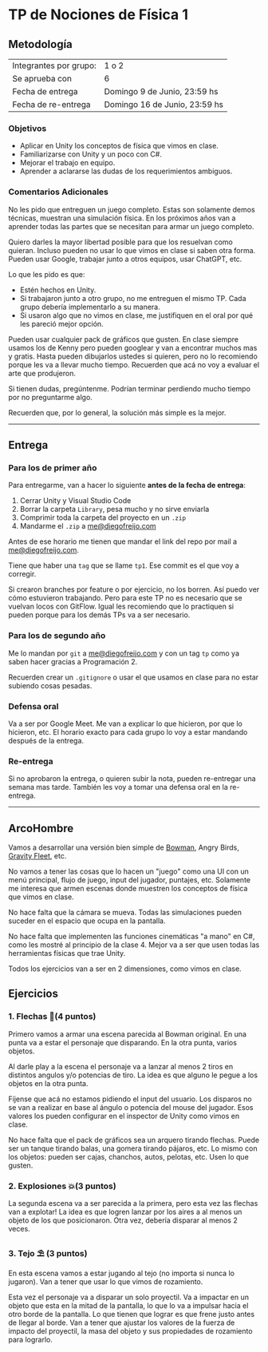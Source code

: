 # TP de Nociones de Física 1

## Metodología

|                        |                               |
| ---------------------- | ----------------------------- |
| Integrantes por grupo: | 1 o 2                         |
| Se aprueba con         | 6                             |
| Fecha de entrega       | Domingo 9 de Junio, 23:59 hs  |
| Fecha de re-entrega    | Domingo 16 de Junio, 23:59 hs |

### Objetivos

- Aplicar en Unity los conceptos de física que vimos en clase.
- Familiarizarse con Unity y un poco con C#.
- Mejorar el trabajo en equipo.
- Aprender a aclararse las dudas de los requerimientos ambiguos.

### Comentarios Adicionales

No les pido que entreguen un juego completo. Estas son solamente demos técnicas, muestran una simulación física. En los próximos años van a aprender todas las partes que se necesitan para armar un juego completo.

Quiero darles la mayor libertad posible para que los resuelvan como quieran. Incluso pueden no usar lo que vimos en clase si saben otra forma. Pueden usar Google, trabajar junto a otros equipos, usar ChatGPT, etc. 

Lo que les pido es que:

- Estén hechos en Unity.
- Si trabajaron junto a otro grupo, no me entreguen el mismo TP. Cada grupo debería implementarlo a su manera.
- Si usaron algo que no vimos en clase, me justifiquen en el oral por qué les pareció mejor opción.

Pueden usar cualquier pack de gráficos que gusten. En clase siempre usamos los de Kenny pero pueden googlear y van a encontrar muchos mas y gratis. Hasta pueden dibujarlos ustedes si quieren, pero no lo recomiendo porque les va a llevar mucho tiempo. Recuerden que acá no voy a evaluar el arte que produjeron.

Si tienen dudas, pregúntenme. Podrían terminar perdiendo mucho tiempo por no preguntarme algo.

Recuerden que, por lo general, la solución más simple es la mejor.

----

## Entrega

### Para los de primer año

Para entregarme, van a hacer lo siguiente **antes de la fecha de entrega**:

1. Cerrar Unity y Visual Studio Code
2. Borrar la carpeta `Library`, pesa mucho y no sirve enviarla
3. Comprimir toda la carpeta del proyecto en un `.zip`
4. Mandarme el `.zip` a me@diegofreijo.com

Antes de ese horario me tienen que mandar el link del repo por mail a <me@diegofreijo.com>.

Tiene que haber una `tag` que se llame `tp1`. Ese commit es el que voy a corregir.

Si crearon branches por feature o por ejercicio, no los borren. Así puedo ver cómo estuvieron trabajando. Pero para este TP no es necesario que se vuelvan locos con GitFlow. Igual les recomiendo que lo practiquen si pueden porque para los demás TPs va a ser necesario.

### Para los de segundo año

Me lo mandan por `git` a me@diegofreijo.com y con un tag `tp` como ya saben hacer gracias a Programación 2. 

Recuerden crear un `.gitignore` o usar el que usamos en clase para no estar subiendo cosas pesadas.

### Defensa oral

Va a ser por Google Meet. Me van a explicar lo que hicieron, por que lo hicieron, etc. El horario exacto para cada grupo lo voy a estar mandando después de la entrega.

### Re-entrega

Si no aprobaron la entrega, o quieren subir la nota, pueden re-entregar una semana mas tarde. También les voy a tomar una defensa oral en la re-entrega.

----

## ArcoHombre

Vamos a desarrollar una versión bien simple de [Bowman](https://www.crazygames.com/game/bowman), Angry Birds, [Gravity Fleet](http://coffeepoweredmachine.com/gravity-fleet/), etc.

No vamos a tener las cosas que lo hacen un "juego" como una UI con un menú principal, flujo de juego, input del jugador, puntajes, etc. Solamente me interesa que armen escenas donde muestren los conceptos de física que vimos en clase.

No hace falta que la cámara se mueva. Todas las simulaciones pueden suceder en el espacio que ocupa en la pantalla.

No hace falta que implementen las funciones cinemáticas "a mano" en C#, como les mostré al principio de la clase 4. Mejor va a ser que usen todas las herramientas físicas que trae Unity.

Todos los ejercicios van a ser en 2 dimensiones, como vimos en clase.

## Ejercicios

### 1. Flechas 🎯(4 puntos)

Primero vamos a armar una escena parecida al Bowman original. En una punta va a estar el personaje que disparando. En la otra punta, varios objetos. 

Al darle play a la escena el personaje va a lanzar al menos 2 tiros en distintos angulos y/o potencias de tiro. La idea es que alguno le pegue a los objetos en la otra punta.

Fíjense que acá no estamos pidiendo el input del usuario. Los disparos no se van a realizar en base al ángulo o potencia del mouse del jugador. Esos valores los pueden configurar en el inspector de Unity como vimos en clase.

No hace falta que el pack de gráficos sea un arquero tirando flechas. Puede ser un tanque tirando balas, una gomera tirando pájaros, etc. Lo mismo con los objetos: pueden ser cajas, chanchos, autos, pelotas, etc. Usen lo que gusten.

### 2. Explosiones 💥(3 puntos)

La segunda escena va a ser parecida a la primera, pero esta vez las flechas van a explotar! La idea es que logren lanzar por los aires a al menos un objeto de los que posicionaron. Otra vez, debería disparar al menos 2 veces.

### 3. Tejo ⛱️ (3 puntos)

En esta escena vamos a estar jugando al tejo (no importa si nunca lo jugaron). Van a tener que usar lo que vimos de rozamiento.

Esta vez el personaje va a disparar un solo proyectil. Va a impactar en un objeto que esta en la mitad de la pantalla, lo que lo va a impulsar hacia el otro borde de la pantalla. Lo que tienen que lograr es que frene justo antes de llegar al borde. Van a tener que ajustar los valores de la fuerza de impacto del proyectil, la masa del objeto y sus propiedades de rozamiento para lograrlo.
